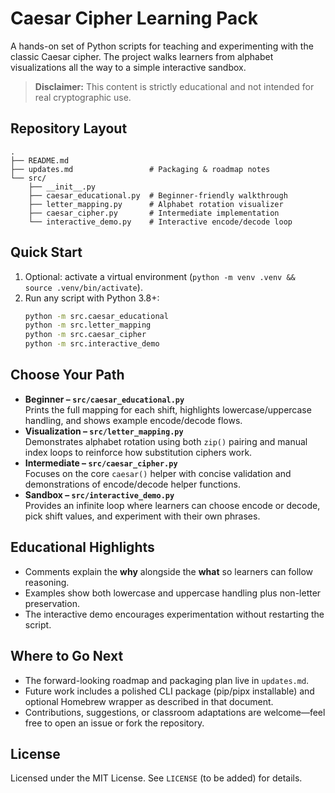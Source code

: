 Caesar Cipher Learning Pack
================================

A hands-on set of Python scripts for teaching and experimenting with the classic Caesar cipher. The project walks learners from alphabet visualizations all the way to a simple interactive sandbox.  
> **Disclaimer:** This content is strictly educational and not intended for real cryptographic use.

Repository Layout
-----------------
```
.
├── README.md
├── updates.md                 # Packaging & roadmap notes
└── src/
    ├── __init__.py
    ├── caesar_educational.py  # Beginner-friendly walkthrough
    ├── letter_mapping.py      # Alphabet rotation visualizer
    ├── caesar_cipher.py       # Intermediate implementation
    └── interactive_demo.py    # Interactive encode/decode loop
```

Quick Start
-----------
1. Optional: activate a virtual environment (`python -m venv .venv && source .venv/bin/activate`).
2. Run any script with Python 3.8+:
   ```bash
   python -m src.caesar_educational
   python -m src.letter_mapping
   python -m src.caesar_cipher
   python -m src.interactive_demo
   ```

Choose Your Path
----------------
- **Beginner – `src/caesar_educational.py`**  
  Prints the full mapping for each shift, highlights lowercase/uppercase handling, and shows example encode/decode flows.
- **Visualization – `src/letter_mapping.py`**  
  Demonstrates alphabet rotation using both `zip()` pairing and manual index loops to reinforce how substitution ciphers work.
- **Intermediate – `src/caesar_cipher.py`**  
  Focuses on the core `caesar()` helper with concise validation and demonstrations of encode/decode helper functions.
- **Sandbox – `src/interactive_demo.py`**  
  Provides an infinite loop where learners can choose encode or decode, pick shift values, and experiment with their own phrases.

Educational Highlights
----------------------
- Comments explain the **why** alongside the **what** so learners can follow reasoning.
- Examples show both lowercase and uppercase handling plus non-letter preservation.
- The interactive demo encourages experimentation without restarting the script.

Where to Go Next
----------------
- The forward-looking roadmap and packaging plan live in `updates.md`.
- Future work includes a polished CLI package (pip/pipx installable) and optional Homebrew wrapper as described in that document.
- Contributions, suggestions, or classroom adaptations are welcome—feel free to open an issue or fork the repository.

License
-------
Licensed under the MIT License. See `LICENSE` (to be added) for details.
